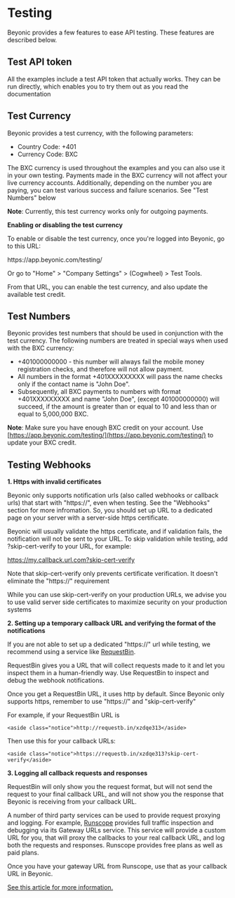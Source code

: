 # Testing

Beyonic provides a few features to ease API testing. These features are described below.

## Test API token
All the examples include a test API token that actually works. They can be run directly, which enables you to try them out as you read the documentation

## Test Currency

Beyonic provides a test currency, with the following parameters:
* Country Code: +401
* Currency Code: BXC

The BXC currency is used throughout the examples and you can also use it in your own testing. Payments made in the BXC currency will not affect your live currency accounts. Additionally, depending on the number you are paying, you can test various success and failure scenarios. See "Test Numbers" below

**Note**: Currently, this test currency works only for outgoing payments.

**Enabling or disabling the test currency**

To enable or disable the test currency, once you're logged into Beyonic, go to this URL: 

<aside class="notice">https://app.beyonic.com/testing/</aside>

Or go to "Home" > "Company Settings" > (Cogwheel) > Test Tools.

From that URL, you can enable the test currency, and also update the available test credit.

## Test Numbers

Beyonic provides test numbers that should be used in conjunction with the test currency. The following numbers are treated in special ways when used with the BXC currency:

* +401000000000 - this number will always fail the mobile money registration checks, and therefore will not allow payment.
* All numbers in the format +401XXXXXXXXX will pass the name checks only if the contact name is "John Doe".
* Subsequently, all BXC payments to numbers with format +401XXXXXXXXX and name "John Doe", (except 401000000000) will succeed, if the amount is greater than or equal to 10 and less than or equal to 5,000,000 BXC.

**Note**: Make sure you have enough BXC credit on your account. Use [https://app.beyonic.com/testing/](https://app.beyonic.com/testing/) to update your BXC credit.

## Testing Webhooks

**1. Https with invalid certificates**

Beyonic only supports notification urls (also called webhooks or callback urls) that start with "https://", even when testing. See the "Webhooks" section for more infromation. So, you should set up URL to a dedicated page on your server with a server-side https certificate.

Beyonic will usually validate the https certificate, and if validation fails, the notification will not be sent to your URL. To skip validation while testing, add ?skip-cert-verify to your URL, for example:
    <aside class="notice">https://my.callback.url.com?skip-cert-verify</aside>

Note that skip-cert-verify only prevents certificate verification. It doesn't eliminate the "https://" requirement

While you can use skip-cert-verify on your production URLs, we advise you to use valid server side certificates to maximize security on your production systems

**2. Setting up a temporary callback URL and verifying the format of the notifications**

If you are not able to set up a dedicated "https://" url while testing, we recommend using a service like [RequestBin](https://requestb.in/).

RequestBin gives you a URL that will collect requests made to it and let you inspect them in a human-friendly way. Use RequestBin to inspect and debug the webhook notifications.

Once you get a RequestBin URL, it uses http by default. Since Beyonic only supports https, remember to use "https://" and "skip-cert-verify"

For example, if your RequestBin URL is

    <aside class="notice">http://requestb.in/xzdqe313</aside>

Then use this for your callback URLs:

    <aside class="notice">https://requestb.in/xzdqe313?skip-cert-verify</aside>

**3. Logging all callback requests and responses**

RequestBin will only show you the request format, but will not send the request to your final callback URL, and will not show you the response that Beyonic is receiving from your callback URL.

A number of third party services can be used to provide request proxying and logging. For example, [Runscope](https://www.runscope.com/) provides full traffic inspection and debugging via its Gateway URLs service. This service will provide a custom URL for you, that will proxy the callbacks to your real callback URL, and log both the requests and responses. Runscope provides free plans as well as paid plans.

Once you have your gateway URL from Runscope, use that as your callback URL in Beyonic.

[See this article for more information.](https://www.runscope.com/docs/debugging)


